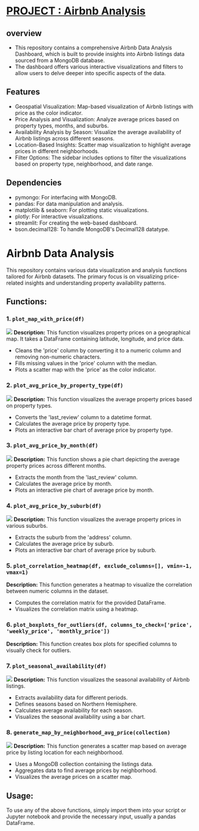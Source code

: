 # [ PROJECT : Airbnb Analysis](https://github.com/KarthigaKM/airbnb)
## overview
 * This repository contains a comprehensive Airbnb Data Analysis Dashboard, which is built to provide insights into Airbnb listings data sourced from a MongoDB database. 
 * The dashboard offers various interactive visualizations and filters to allow users to delve deeper into specific aspects of the data.
## Features
 * Geospatial Visualization: Map-based visualization of Airbnb listings with price as the color indicator.
 * Price Analysis and Visualization: Analyze average prices based on property types, months, and suburbs.
 * Availability Analysis by Season: Visualize the average availability of Airbnb listings across different seasons.
 * Location-Based Insights: Scatter map visualization to highlight average prices in different neighborhoods.
 * Filter Options: The sidebar includes options to filter the visualizations based on property type, neighborhood, and date range.
## Dependencies
 * pymongo: For interfacing with MongoDB.
 * pandas: For data manipulation and analysis.
 * matplotlib & seaborn: For plotting static visualizations.
 * plotly: For interactive visualizations.
 * streamlit: For creating the web-based dashboard.
 * bson.decimal128: To handle MongoDB's Decimal128 datatype.

# Airbnb Data Analysis

This repository contains various data visualization and analysis functions tailored for Airbnb datasets. The primary focus is on visualizing price-related insights and understanding property availability patterns.

## Functions:

### 1. `plot_map_with_price(df)`
![](https://github.com/KarthigaKM/airbnb/blob/main/pic/geovisual1.png)
**Description:** This function visualizes property prices on a geographical map. It takes a DataFrame containing latitude, longitude, and price data.

- Cleans the 'price' column by converting it to a numeric column and removing non-numeric characters.
- Fills missing values in the 'price' column with the median.
- Plots a scatter map with the 'price' as the color indicator.

### 2. `plot_avg_price_by_property_type(df)`
![](https://github.com/KarthigaKM/airbnb/blob/main/pic/barplot.png)
**Description:** This function visualizes the average property prices based on property types.

- Converts the 'last_review' column to a datetime format.
- Calculates the average price by property type.
- Plots an interactive bar chart of average price by property type.

### 3. `plot_avg_price_by_month(df)`
![](https://github.com/KarthigaKM/airbnb/blob/main/pic/piechart.png)
**Description:** This function shows a pie chart depicting the average property prices across different months.

- Extracts the month from the 'last_review' column.
- Calculates the average price by month.
- Plots an interactive pie chart of average price by month.

### 4. `plot_avg_price_by_suburb(df)`
![](https://github.com/KarthigaKM/airbnb/blob/main/pic/barplot2.png)
**Description:** This function visualizes the average property prices in various suburbs.

- Extracts the suburb from the 'address' column.
- Calculates the average price by suburb.
- Plots an interactive bar chart of average price by suburb.

### 5. `plot_correlation_heatmap(df, exclude_columns=[], vmin=-1, vmax=1)`

**Description:** This function generates a heatmap to visualize the correlation between numeric columns in the dataset.

- Computes the correlation matrix for the provided DataFrame.
- Visualizes the correlation matrix using a heatmap.

### 6. `plot_boxplots_for_outliers(df, columns_to_check=['price', 'weekly_price', 'monthly_price'])`

**Description:** This function creates box plots for specified columns to visually check for outliers.

### 7. `plot_seasonal_availability(df)`
![](https://github.com/KarthigaKM/airbnb/blob/main/pic/seasonanl.png)
**Description:** This function visualizes the seasonal availability of Airbnb listings.

- Extracts availability data for different periods.
- Defines seasons based on Northern Hemisphere.
- Calculates average availability for each season.
- Visualizes the seasonal availability using a bar chart.

### 8. `generate_map_by_neighborhood_avg_price(collection)`
![](https://github.com/KarthigaKM/airbnb/blob/main/pic/newplot%20(3).png)
**Description:** This function generates a scatter map based on average price by listing location for each neighborhood.

- Uses a MongoDB collection containing the listings data.
- Aggregates data to find average prices by neighborhood.
- Visualizes the average prices on a scatter map.

## Usage:

To use any of the above functions, simply import them into your script or Jupyter notebook and provide the necessary input, usually a pandas DataFrame.



